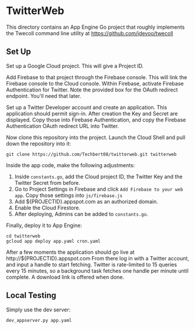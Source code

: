 # TwitterWeb

This directory contains an App Engine Go project that roughly implements the Twecoll command line utility at
https://github.com/jdevoo/twecoll

## Set Up

Set up a Google Cloud project.  This will give a Project ID.

Add Firebase to that project through the Firebase console.  This will link the Firebase console to the Cloud
console.  Within Firebase, activate Firebase Authentication for Twitter.  Note the provided box for the OAuth
redirect endpoint.  You'll need that later.

Set up a Twitter Developer account and create an application. This application should permit sign-in.  After
creation the Key and Secret are displayed.  Copy those into Firebase Authentication, and copy the Firebase
Authentication OAuth redirect URL into Twitter.

Now clone this repository into the project.  Launch the Cloud Shell and pull down the repository into it:

    git clone https://github.com/Techbert08/twitterweb.git twitterweb

Inside the app code, make the following adjustments:

1.  Inside `constants.go`, add the Cloud project ID, the Twitter Key and the Twitter Secret from before.
1.  Go to Project Settings in Firebase and click `Add Firebase to your web app`.  Copy those settings into
    `js/firebase.js` 
1.  Add ${PROJECTID}.appspot.com as an authorized domain.
1.  Enable the Cloud Firestore.
1.  After deploying, Admins can be added to `constants.go`.

Finally, deploy it to App Engine:

    cd twitterweb
    gcloud app deploy app.yaml cron.yaml

After a few moments the application should go live at http://${PROJECTID}.appspot.com  From there log in with a Twitter account,
and input a handle to start fetching.  Twitter is rate-limited to 15 queries every 15 minutes, so a
background task fetches one handle per minute until complete.  A download link is offered when done.

## Local Testing

Simply use the dev server:

    dev_appserver.py app.yaml